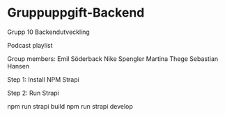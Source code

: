 # Gruppuppgift-Backend
Grupp 10 Backendutveckling

Podcast playlist

Group members: 
Emil Söderback
Nike Spengler
Martina Thege
Sebastian Hansen

Step 1:
Install NPM Strapi

Step 2:
Run Strapi

npm run strapi build
npm run strapi develop
